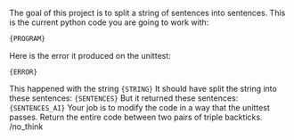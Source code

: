The goal of this project is to split a string of sentences into sentences.
This is the current python code you are going to work with:
```python
{PROGRAM}
```
Here is the error it produced on the unittest:
```
{ERROR}
```
This happened with the string ```{STRING}```
It should have split the string into these sentences: ```{SENTENCES}```
But it returned these sentences: ```{SENTENCES_AI}```
Your job is to modify the code in a way that the unittest passes. Return the entire code between two pairs of triple backticks.
/no_think